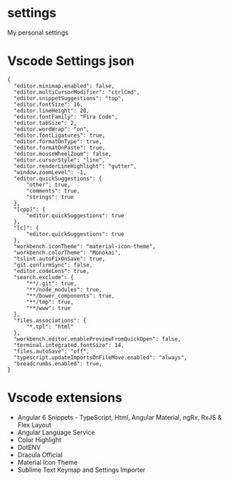 # settings
My personal settings

# Vscode Settings json
```
{    
  "editor.minimap.enabled": false,
  "editor.multiCursorModifier": "ctrlCmd",
  "editor.snippetSuggestions": "top",
  "editor.fontSize": 16,
  "editor.lineHeight": 20,
  "editor.fontFamily": "Fira Code",
  "editor.tabSize": 2,
  "editor.wordWrap": "on",
  "editor.fontLigatures": true,
  "editor.formatOnType": true,
  "editor.formatOnPaste": true,
  "editor.mouseWheelZoom": false,
  "editor.cursorStyle": "line",
  "editor.renderLineHighlight": "gutter",
  "window.zoomLevel": -1,
  "editor.quickSuggestions": {
      "other": true,
      "comments": true,
      "strings": true
  },
  "[cpp]": {
      "editor.quickSuggestions": true
  },
  "[c]": {
      "editor.quickSuggestions": true
  },
  "workbench.iconTheme": "material-icon-theme",
  "workbench.colorTheme": "Monokai",
  "tslint.autoFixOnSave": true,
  "git.confirmSync": false,
  "editor.codeLens": true,
  "search.exclude": {
      "**/.git": true,
      "**/node_modules": true,
      "**/bower_components": true,
      "**/tmp": true,
      "**/www": true
  },
  "files.associations": {
      "*.tpl": "html"
  },
  "workbench.editor.enablePreviewFromQuickOpen": false,
  "terminal.integrated.fontSize": 14,
  "files.autoSave": "off",
  "typescript.updateImportsOnFileMove.enabled": "always",
  "breadcrumbs.enabled": true,
} 
```

# Vscode extensions

- Angular 6 Snippets - TypeScript, Html, Angular Material, ngRx, RxJS & Flex Layout
- Angular Language Service
- Color Highlight
- DotENV
- Dracula Official
- Material Icon Theme
- Sublime Text Keymap and Settings Importer

